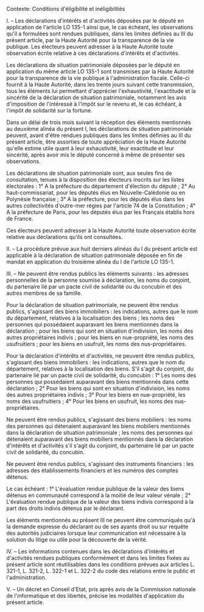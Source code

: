 Contexte: Conditions d'éligibilité et inéligibilités

I. – Les déclarations d'intérêts et d'activités déposées par le député en application de l'article LO 135-1 ainsi que, le cas échéant, les observations qu'il a formulées sont rendues publiques, dans les limites définies au III du présent article, par la Haute Autorité pour la transparence de la vie publique. Les électeurs peuvent adresser à la Haute Autorité toute observation écrite relative à ces déclarations d'intérêts et d'activités.

Les déclarations de situation patrimoniale déposées par le député en application du même article LO 135-1 sont transmises par la Haute Autorité pour la transparence de la vie publique à l'administration fiscale. Celle-ci fournit à la Haute Autorité, dans les trente jours suivant cette transmission, tous les éléments lui permettant d'apprécier l'exhaustivité, l'exactitude et la sincérité de la déclaration de situation patrimoniale, notamment les avis d'imposition de l'intéressé à l'impôt sur le revenu et, le cas échéant, à l'impôt de solidarité sur la fortune.

Dans un délai de trois mois suivant la réception des éléments mentionnés au deuxième alinéa du présent I, les déclarations de situation patrimoniale peuvent, avant d'être rendues publiques dans les limites définies au III du présent article, être assorties de toute appréciation de la Haute Autorité qu'elle estime utile quant à leur exhaustivité, leur exactitude et leur sincérité, après avoir mis le député concerné à même de présenter ses observations.

Les déclarations de situation patrimoniale sont, aux seules fins de consultation, tenues à la disposition des électeurs inscrits sur les listes électorales : 1° A la préfecture du département d'élection du député ; 2° Au haut-commissariat, pour les députés élus en Nouvelle-Calédonie ou en Polynésie française ; 3° A la préfecture, pour les députés élus dans les autres collectivités d'outre-mer régies par l'article 74 de la Constitution ; 4° A la préfecture de Paris, pour les députés élus par les Français établis hors de France.

Ces électeurs peuvent adresser à la Haute Autorité toute observation écrite relative aux déclarations qu'ils ont consultées.

II. – La procédure prévue aux huit derniers alinéas du I du présent article est applicable à la déclaration de situation patrimoniale déposée en fin de mandat en application du troisième alinéa du I de l'article LO 135-1.

III. – Ne peuvent être rendus publics les éléments suivants : les adresses personnelles de la personne soumise à déclaration, les noms du conjoint, du partenaire lié par un pacte civil de solidarité ou du concubin et des autres membres de sa famille.

Pour la déclaration de situation patrimoniale, ne peuvent être rendus publics, s'agissant des biens immobiliers : les indications, autres que le nom du département, relatives à la localisation des biens ; les noms des personnes qui possédaient auparavant les biens mentionnés dans la déclaration ; pour les biens qui sont en situation d'indivision, les noms des autres propriétaires indivis ; pour les biens en nue-propriété, les noms des usufruitiers ; pour les biens en usufruit, les noms des nus-propriétaires.

Pour la déclaration d'intérêts et d'activités, ne peuvent être rendus publics, s'agissant des biens immobiliers : les indications, autres que le nom du département, relatives à la localisation des biens. S'il s'agit du conjoint, du partenaire lié par un pacte civil de solidarité, du concubin : 1° Les noms des personnes qui possédaient auparavant des biens mentionnés dans cette déclaration ; 2° Pour les biens qui sont en situation d'indivision, les noms des autres propriétaires indivis ; 3° Pour les biens en nue-propriété, les noms des usufruitiers ; 4° Pour les biens en usufruit, les noms des nus-propriétaires.

Ne peuvent être rendus publics, s'agissant des biens mobiliers : les noms des personnes qui détenaient auparavant les biens mobiliers mentionnés dans la déclaration de situation patrimoniale ; les noms des personnes qui détenaient auparavant des biens mobiliers mentionnés dans la déclaration d'intérêts et d'activités s'il s'agit du conjoint, du partenaire lié par un pacte civil de solidarité, du concubin.

Ne peuvent être rendus publics, s'agissant des instruments financiers : les adresses des établissements financiers et les numéros des comptes détenus.

Le cas échéant : 1° L'évaluation rendue publique de la valeur des biens détenus en communauté correspond à la moitié de leur valeur vénale ; 2° L'évaluation rendue publique de la valeur des biens indivis correspond à la part des droits indivis détenus par le déclarant.

Les éléments mentionnés au présent III ne peuvent être communiqués qu'à la demande expresse du déclarant ou de ses ayants droit ou sur requête des autorités judiciaires lorsque leur communication est nécessaire à la solution du litige ou utile pour la découverte de la vérité.

IV. – Les informations contenues dans les déclarations d'intérêts et d'activités rendues publiques conformément et dans les limites fixées au présent article sont réutilisables dans les conditions prévues aux articles L. 321-1, L. 321-2, L. 322-1 et L. 322-2 du code des relations entre le public et l'administration.

V. – Un décret en Conseil d'Etat, pris après avis de la Commission nationale de l'informatique et des libertés, précise les modalités d'application du présent article.
